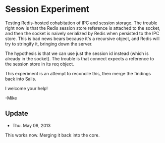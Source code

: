 # Session Experiment

Testing Redis-hosted cohabitation of IPC and session storage.  The trouble right now is that the Redis session store reference is attached to the socket, and then the socket is naively serialized by Redis when persisted to the IPC store.  This is bad news bears because it's a recursive object, and Redis will try to stringify it, bringing down the server.

The hypothesis is that we can use just the session id instead (which is already in the socket).  The trouble is that connect expects a reference to the session store in its req object.

This experiment is an attempt to reconcile this, then merge the findings back into Sails.

I welcome your help!

-Mike


## Update
+ Thu. May 09, 2013

This works now.  Merging it back into the core.
